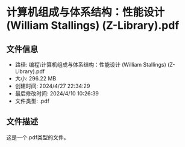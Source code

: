 ﻿# 计算机组成与体系结构：性能设计 (William Stallings) (Z-Library).pdf

## 文件信息
- 路径: 编程\计算机组成与体系结构：性能设计 (William Stallings) (Z-Library).pdf
- 大小: 296.22 MB
- 创建时间: 2024/4/27 22:34:29
- 最后修改时间: 2024/4/10 10:26:39
- 文件类型: .pdf

## 文件描述
这是一个.pdf类型的文件。

